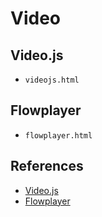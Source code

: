 # Video

## Video.js
- `videojs.html`

## Flowplayer
- `flowplayer.html`

## References
- [Video.js](https://github.com/videojs/video.js)
- [Flowplayer](https://github.com/flowplayer/flowplayer)